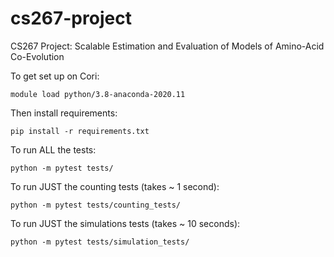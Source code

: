 # cs267-project
CS267 Project: Scalable Estimation and Evaluation of Models of Amino-Acid Co-Evolution

To get set up on Cori:
```
module load python/3.8-anaconda-2020.11
```

Then install requirements:
```
pip install -r requirements.txt
```

To run ALL the tests:
```
python -m pytest tests/
```

To run JUST the counting tests (takes ~ 1 second):
```
python -m pytest tests/counting_tests/
```

To run JUST the simulations tests (takes ~ 10 seconds):
```
python -m pytest tests/simulation_tests/
```
